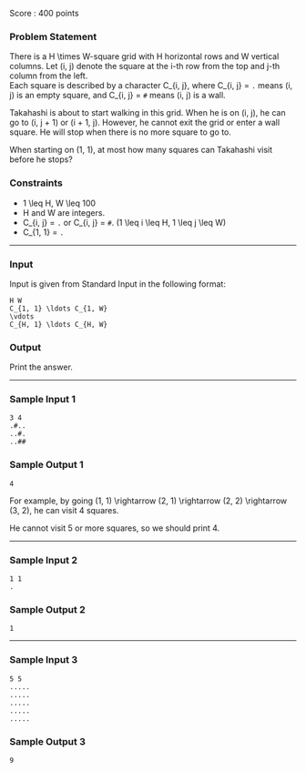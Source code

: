 Score : 400 points

### Problem Statement

There is a H \times W-square grid with H horizontal rows and W vertical columns. Let (i, j) denote the square at the i-th row from the top and j-th column from the left.  
Each square is described by a character C\_{i, j}, where C\_{i, j} =  `.` means (i, j) is an empty square, and C\_{i, j} =  `#` means (i, j) is a wall.

Takahashi is about to start walking in this grid. When he is on (i, j), he can go to (i, j + 1) or (i + 1, j). However, he cannot exit the grid or enter a wall square. He will stop when there is no more square to go to.

When starting on (1, 1), at most how many squares can Takahashi visit before he stops?

### Constraints

* 1 \leq H, W \leq 100
* H and W are integers.
* C\_{i, j} =  `.` or C\_{i, j} =  `#`. (1 \leq i \leq H, 1 \leq j \leq W)
* C\_{1, 1} =  `.`

---

### Input

Input is given from Standard Input in the following format:

```
H W
C_{1, 1} \ldots C_{1, W}
\vdots
C_{H, 1} \ldots C_{H, W}
```

### Output

Print the answer.

---

### Sample Input 1

```
3 4
.#..
..#.
..##
```

### Sample Output 1

```
4
```

For example, by going (1, 1) \rightarrow (2, 1) \rightarrow (2, 2) \rightarrow (3, 2), he can visit 4 squares.

He cannot visit 5 or more squares, so we should print 4.

---

### Sample Input 2

```
1 1
.
```

### Sample Output 2

```
1
```

---

### Sample Input 3

```
5 5
.....
.....
.....
.....
.....
```

### Sample Output 3

```
9
```